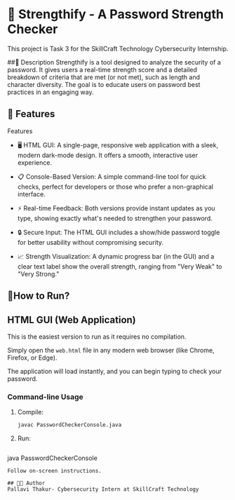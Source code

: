 # 🔐 Strengthify - A Password Strength Checker

This project is Task 3 for the SkillCraft Technology Cybersecurity Internship.

##📝 Description
Strengthify is a tool designed to analyze the security of a password. It gives users a real-time strength score and a detailed breakdown of criteria that are met (or not met), such as length and character diversity. The goal is to educate users on password best practices in an engaging way.

## 🎯 Features
Features
- 🖥️ HTML GUI: A single-page, responsive web application with a sleek, modern dark-mode design. It offers a smooth, interactive user experience.

- 📋 Console-Based Version: A simple command-line tool for quick checks, perfect for developers or those who prefer a non-graphical interface.

- ⚡ Real-time Feedback: Both versions provide instant updates as you type, showing exactly what's needed to strengthen your password.

- 🔒 Secure Input: The HTML GUI includes a show/hide password toggle for better usability without compromising security.

- 📈 Strength Visualization: A dynamic progress bar (in the GUI) and a clear text label show the overall strength, ranging from "Very Weak" to "Very Strong."

## 🚀How to Run?

## HTML GUI (Web Application)
This is the easiest version to run as it requires no compilation.

Simply open the `web.html` file in any modern web browser (like Chrome, Firefox, or Edge).

The application will load instantly, and you can begin typing to check your password.

### Command-line Usage
1. Compile:
   ```bash
   javac PasswordCheckerConsole.java
   ```
2. Run:
   ```bash
  java PasswordCheckerConsole
   ```
Follow on-screen instructions.

## 👩‍💻 Author
Pallavi Thakur- Cybersecurity Intern at SkillCraft Technology

